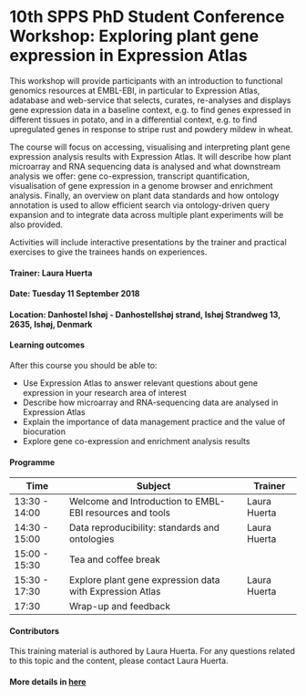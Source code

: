 # 10th SPPS PhD Student Conference Workshop: Exploring plant gene expression in Expression Atlas

This workshop will provide participants with an introduction to functional genomics resources at EMBL-EBI, in particular to Expression Atlas, adatabase and web-service that selects, curates, re-analyses and displays gene expression data in a baseline context, e.g. to find genes expressed in different tissues in potato, and in a differential context, e.g. to find upregulated genes in response to stripe rust and powdery mildew in wheat.

The course will focus on accessing, visualising and interpreting plant gene expression analysis results with Expression Atlas. It will describe how plant microarray and RNA sequencing data is analysed and what downstream analysis we offer: gene co-expression, transcript quantification, visualisation of gene expression in a genome browser and enrichment analysis. Finally, an overview on plant data standards and how ontology annotation is used to allow efficient search via ontology-driven query expansion and to integrate data across multiple plant experiments will be also provided.

Activities will include interactive presentations by the trainer and practical exercises to give the trainees hands on experiences.

#### Trainer: Laura Huerta

#### Date: Tuesday 11 September 2018

#### Location: Danhostel Ishøj - DanhostelIshøj strand, Ishøj Strandweg 13, 2635, Ishøj, Denmark

#### Learning outcomes

After this course you should be able to:

- Use Expression Atlas to answer relevant questions about gene expression in your research area of interest
- Describe how microarray and RNA-sequencing data are analysed in Expression Atlas
- Explain the importance of data management practice and the value of biocuration
- Explore gene co-expression and enrichment analysis results

#### Programme

| Time | Subject | Trainer | 
| --- | --- | --- |
| 13:30 - 14:00 | Welcome and Introduction to EMBL-EBI resources and tools | Laura Huerta |
| 14:30 - 15:00 | Data reproducibility: standards and ontologies | Laura Huerta |
| 15:00 - 15:30 | Tea and coffee break ||
| 15:30 - 17:30 | Explore plant gene expression data with Expression Atlas | Laura Huerta |
| 17:30 | Wrap-up and feedback ||

#### Contributors

This training material is authored by Laura Huerta.
For any questions related to this topic and the content, please contact Laura Huerta.

#### More details in [here][1]

[1]: https://www.ebi.ac.uk/training/events/2018/10th-spps-phd-student-conference-workshop-exploring-plant-gene-expression-expression-atlas
